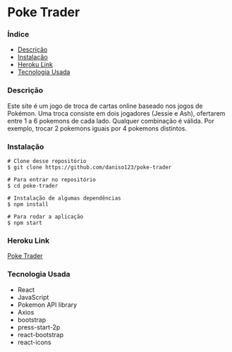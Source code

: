 # Poke Trader

### Índice

* [Descrição](#descrição)
* [Instalação](#instalação)
* [Heroku Link](#heroku-link)
* [Tecnologia Usada](#tecnologia-usada)

### Descrição
Este site é um jogo de troca de cartas online baseado nos jogos de Pokémon. Uma troca consiste em dois jogadores (Jessie e Ash), ofertarem entre 1 a 6 pokemons de cada lado. Qualquer combinação é válida. Por exemplo, trocar 2 pokemons iguais por 4 pokemons distintos. 

### Instalação
```
# Clone desse repositório
$ git clone https://github.com/daniso123/poke-trader

# Para entrar no repositório
$ cd poke-trader

# Instalação de algumas dependências 
$ npm install

# Para rodar a aplicação
$ npm start
```

### Heroku Link
[Poke Trader](https://poket-trader.herokuapp.com/)

### Tecnologia Usada

* React
* JavaScript
* Pokemon API library
* Axios
* bootstrap
* press-start-2p
* react-bootstrap
* react-icons